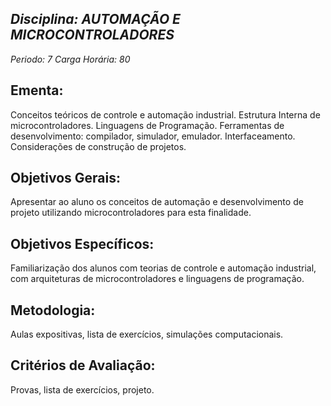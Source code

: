 ## *Disciplina: _AUTOMAÇÃO E MICROCONTROLADORES_*
*Periodo: _7_*
*Carga Horária: _80_*
 
## Ementa:
Conceitos teóricos de controle e automação industrial. Estrutura Interna de microcontroladores. Linguagens de Programação. Ferramentas de desenvolvimento: compilador, simulador, emulador. Interfaceamento. Considerações de construção de projetos.
 
## Objetivos Gerais:
Apresentar ao aluno os conceitos de automação e desenvolvimento de projeto utilizando microcontroladores para esta finalidade.
 
## Objetivos Específicos:
Familiarização dos alunos com teorias de controle e automação industrial, com arquiteturas de microcontroladores e linguagens de programação.
 
## Metodologia:
Aulas expositivas, lista de exercícios, simulações computacionais.
 
## Critérios de Avaliação:
Provas, lista de exercícios, projeto.